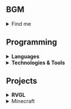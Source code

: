 BGM
---
<details>
  <summary>Find me</summary>
  <ul>
    <li><a href="https://gitlab.com/BGMP">GitLab</a></li>
    <li><a href="https://www.youtube.com/@bgmdev">YouTube</li>
    <li><a href="https://crowdin.com/profile/BGM">Crowdin</a></li>
  </ul>
</details>

Programming
---
<details>
  <summary><strong>Languages</strong></summary>
  <ul>
    <li><a href="https://www.cprogramming.com">C/C++</a>
      <details>
        <summary>Tools</summary>
        <ul>
          <li><a href="https://www.gnu.org/software/make">Make</a></li>
          <li><a href="https://cmake.org">CMake</a></li>
        </ul>
      </details>
    </li>
    </li>
    <li><a href="https://www.java.com">Java</a>
      <details>
        <summary>Tools</summary>
        <ul>
          <li><a href="https://maven.apache.org">Maven</a></li>
          <li><a href="https://gradle.org/">Gradle</a></li>
          <li><a href="https://github.com/google/guice">Guice</a></li>
          <li><a href="https://projectlombok.org">Lombok</a></li>
          <li><a href="https://dev.bukkit.org/">Bukkit</a></li>
        </ul>
      </details>
    </li>
    <li><a href="https://www.ruby-lang.org">Ruby</a>
      <details>
        <summary>Tools</summary>
          <ul>
            <li><a href="https://ruby.github.io/rake/">Rake</a></li>
            <li><a href="https://capistranorb.com/">Capistrano</a></li>
            <li><a href="https://rubyonrails.org/">Ruby on Rails</a></li>
            <li><a href="https://jekyllrb.com/">Jekyll</a></li>
            <li><a href="https://github.com/discordrb/discordrb">discordrb</a></li>
          </ul>
        </details>
    </li>
    <li><a href="https://www.python.org/">Python</a>
       <details>
         <summary>Tools</summary>
         <ul>
           <li><a href="https://www.wxpython.org/">wxPython</a></li>
           <li><a href="https://pyinstaller.org/en/stable">PyInstaller</a></li>
           <li><a href="https://requests.readthedocs.io/en/latest/">Requests</a></li>
         </ul>
      </details>
    </li>
  </ul>
</details>

<details>
  <summary><strong>Technologies & Tools</strong></summary>
  <ul>
    <li><a href="https://git-scm.com/">Git</a></li>
    <li><a href="https://www.mysql.com/">MySQL</a></li>
    <li><a href="https://www.mongodb.com/">MongoDB</a></li>
    <li><a href="https://security.appspot.com/vsftpd.html"</a>vsftpd</li>
    <li><a href="https://haml.info/">Haml</a></li>
    <li><a href="https://github.com/staticmatic/staticmatic">StaticMatic</a></li>
  </ul>    
</details>

Projects
---

<details>
  <summary><strong>RVGL</strong></summary>
  As of early 2022 I'm working on RVGL, the OpenGL port of
  <a href="https://en.wikipedia.org/wiki/Re-Volt" title="Wikipedia Page">Re-Volt 1999</a>. I'm part of the core maintainer team for the project
  and I also help building tools for deploying and distributing custom content made by its community.
  
  <div align="center">
    <a href="https://rvgl.org/">
      <img src="https://rvgl.org/imgs/rvgl_logo.png" />
    </a>
  </div>
  
  Re-Volt is an RC cars racing game from the late 90's which caught my attention many years ago. Today it still has an active community full 
  of players who play online almost daily!
  
  <details>
    <summary>Resources</summary>
    <ul>
      <li>RVGL Forums (https://forum.rvgl.org/).</li>
      <li>Re-Volt America (https://rva.lat/).</li>
      <li>Re-Volt Race (https://www.revoltrace.net/).</li>
      <li>Re-Volt World (https://www.revoltworld.net/).</li>
      <li>Re-Volt I/O (https://re-volt.io/).</li>
      <li>Re-Volt Zone (http://revoltzone.net/).</li>
    </ul>
   </details>
  
  <details>
    <summary>Repositories</summary>
    <ul>
      <li>RVGL Launcher (https://gitlab.com/re-volt/rvgl-launcher).</li>
      <li>RVA-Points (https://github.com/Re-Volt-America/RVA-Points).</li>
      <li>Re-Volt America (https://github.com/Re-Volt-America/Website).</li>
    </ul>
  </details>
  
  <h2 dir="auto"></h2>
</details>

<details>
  <summary>Minecraft</summary>
  <div>
    I used to work on Minecraft plugins a couple of years ago, and was around to maintain some repositories and keep them up on my Maven
    repo. I'm planning on reviving some of my work soon, and probably factor out some things into standalone projects. Stick 
    around if you feel like!
  </div>
  
  <div align="center">
    <a href="https://bukkit.org/">
      <img width="150" height="150" src="http://i.imgur.com/igYbvzR.png" />
    </a>
  </div>
  
  <br/>
  
  <details>
    <summary>Repositories</summary>
    <ul>
      <li>Unicraft Network (https://github.com/UnicraftNetwork/Network).</li>
      <li>CommandFramework (https://github.com/BGMP/CommandFramework).</li>
      <li>Staff (https://github.com/BGMP/Staff).</li>
    </ul>
  </details>

  <h2 dir="auto"></h2>
</details>
